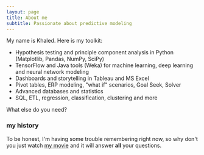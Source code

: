 ```yaml
---
layout: page
title: About me
subtitle: Passionate about predictive modeling
---
```


My name is Khaled. Here is my toolkit:

- Hypothesis testing and principle component analysis in Python (Matplotlib, Pandas, NumPy, SciPy)
- TensorFlow and Java tools (Weka) for machine learning, deep learning and neural network modeling
- Dashboards and storytelling in Tableau and MS Excel 
- Pivot tables, ERP modeling, "what if" scenarios, Goal Seek, Solver
- Advanced databases and statistics
- SQL, ETL, regression, classification, clustering and more

What else do you need?

### my history

To be honest, I'm having some trouble remembering right now, so why don't you just watch [my movie](http://en.wikipedia.org/wiki/The_Princess_Bride_%28film%29) and it will answer **all** your questions.
